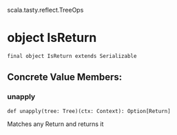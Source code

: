 scala.tasty.reflect.TreeOps
# object IsReturn

<pre><code class="language-scala" >final object IsReturn extends Serializable</pre></code>
## Concrete Value Members:
### unapply
<pre><code class="language-scala" >def unapply(tree: Tree)(ctx: Context): Option[Return]</pre></code>
Matches any Return and returns it

